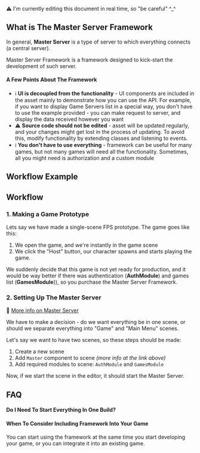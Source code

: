 ⚠️ I'm currently editing this document in real time, so "be careful" ^_^

## What is The Master Server Framework

In general, **Master Server** is a type of server to which everything connects (a central server). 

Master Server Framework is a framework designed to kick-start the development of such server.

#### A Few Points About The Framework

* ℹ️ **UI is decoupled from the functionality** - UI components are included in the asset mainly to demonstrate how you can use the API. For example, if you want to display Game Servers list in a special way, you don't have to use the example provided - you can make request to server, and display the data received however you want
* ⚠️ **Source code should not be edited** - asset will be updated regularly, and your changes might get lost in the process of updating. To avoid this, modify functionality by extending classes and listening to events.
* ℹ️ **You don't have to use everything** - framework can be useful for many games, but not many games will need all the functionality. Sometimes, all you might need is authorization and a custom module
## Workflow Example

## Workflow

### 1. Making a Game Prototype

Lets say we have made a single-scene FPS prototype. The game goes like this: 

1. We open the game, and we're instantly in the game scene
2. We click the "Host" button, our character spawns and starts playing the game.

We suddenly decide that this game is not yet ready for production, and it would be way better if there was authentication (**AuthModule**) and games list (**GamesModule**)), so you purchase the Master Server Framework.

### 2. Setting Up The Master Server

🔗 [More info on Master Server](https://github.com/alvyxaz/barebones-masterserver/wiki/Master-Server-And-Modules)

We have to make a decision - do we want everything be in one scene, or should we separate everything into "Game" and "Main Menu" scenes. 

Let's say we want to have two scenes, so these steps should be made:

1. Create a new scene
2. Add `Master` component to scene _(more info at the link above)_
3. Add required modules to scene: `AuthModule` and `GamesModule`

Now, if we start the scene in the editor, it should start the Master Server.

## FAQ

#### Do I Need To Start Everything In One Build?

#### When To Consider Including Framework Into Your Game

You can start using the framework at the same time you start developing your game, or you can integrate it into an existing game.
